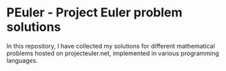 # PEuler - Project Euler problem solutions

In this repository, I have collected my solutions for different mathematical problems hosted on projecteuler.net, implemented in various programming languages.
